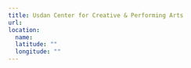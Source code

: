 ```yaml
---
title: Usdan Center for Creative & Performing Arts
url:
location:
  name:
  latitude: ""
  longitude: ""
---
```


